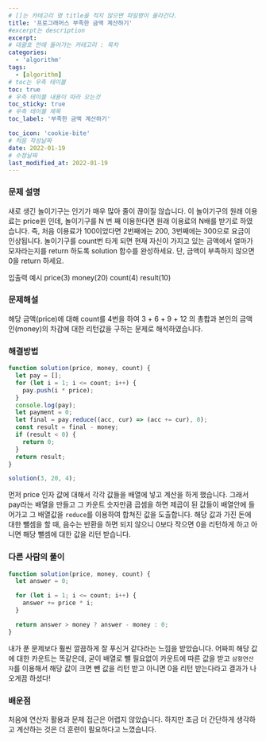 ```yaml
---
# []는 카테고리 명 title을 적지 않으면 파일명이 올라간다.
title: '프로그래머스 부족한 금액 계산하기'
#excerpt는 description
excerpt:
# 대괄호 안에 들어가는 카테고리 : 목차
categories:
  - 'algorithm'
tags:
  - [algorithm]
# toc는 우측 테이블
toc: true
# 우측 테이블 내용이 따라 오는것
toc_sticky: true
# 우측 테이블 제목
toc_label: '부족한 금액 계산하기'

toc_icon: 'cookie-bite'
# 처음 작성날짜
date: 2022-01-19
# 수정날짜
last_modified_at: 2022-01-19
---
```


### 문제 설명

새로 생긴 놀이기구는 인기가 매우 많아 줄이 끊이질 않습니다. 이 놀이기구의 원래 이용료는 price원 인데, 놀이기구를 N 번 째 이용한다면 원래 이용료의 N배를 받기로 하였습니다. 즉, 처음 이용료가 100이었다면 2번째에는 200, 3번째에는 300으로 요금이 인상됩니다.
놀이기구를 count번 타게 되면 현재 자신이 가지고 있는 금액에서 얼마가 모자라는지를 return 하도록 solution 함수를 완성하세요.
단, 금액이 부족하지 않으면 0을 return 하세요.

입출력 예시
price(3) money(20) count(4) result(10)

### 문제해설

해당 금액(price)에 대해 count를 4번을 하여 3 + 6 + 9 + 12 의 총합과 본인의 금액인(money)의 차감에 대한 리턴값을 구하는 문제로 해석하였습니다.

### 해결방법

```js
function solution(price, money, count) {
  let pay = [];
  for (let i = 1; i <= count; i++) {
    pay.push(i * price);
  }
  console.log(pay);
  let payment = 0;
  let final = pay.reduce((acc, cur) => (acc += cur), 0);
  const result = final - money;
  if (result < 0) {
    return 0;
  }
  return result;
}

solution(3, 20, 4);
```

먼저 price 인자 값에 대해서 각각 값들을 배열에 넣고 계산을 하게 했습니다.
그래서 pay라는 배열을 만들고 그 카운트 숫자만큼 곱셈을 하면 제곱이 된 값들이 배열안에 들어가고
그 배열값을 `reduce`를 이용하여 합쳐진 값을 도출합니다. 해당 값과 가진 돈에 대한 뺄셈을 할 때,
음수는 반환을 하면 되지 않으니 0보다 작으면 0을 리턴하게 하고 아니면 해당 뺄셈에 대한 값을 리턴 받습니다.

### 다른 사람의 풀이

```js
function solution(price, money, count) {
  let answer = 0;

  for (let i = 1; i <= count; i++) {
    answer += price * i;
  }

  return answer > money ? answer - money : 0;
}
```

내가 푼 문제보다 훨씬 깔끔하게 잘 푸신거 같다라는 느낌을 받았습니다. 어짜피 해당 값에 대한 카운트는 똑같은데,
굳이 배열로 뺄 필요없이 카운트에 따른 값을 받고 `삼항연산자`를 이용해서 해당 값이 크면 뺀 값을 리턴 받고 아니면 0을 리턴 받는다라고 결과가 나오게끔 하셨다!

### 배운점

처음에 연산자 활용과 문제 접근은 어렵지 않았습니다. 하지만 조금 더 간단하게 생각하고 계산하는 것은 더 훈련이 필요하다고 느꼈습니다.
